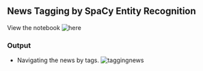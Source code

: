 ## News Tagging by SpaCy Entity Recognition

View the notebook ![here](https://github.com/neurotichl/Random/blob/master/newsapp/newsapp/resources/Travel%20Articles.ipynb)

### Output
- Navigating the news by tags.
![taggingnews](https://github.com/neurotichl/Random/raw/master/newsapp/output.gif)